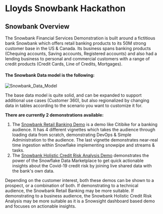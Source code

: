# Lloyds Snowbank Hackathon

## Snowbank Overview
The Snowbank Financial Services Demonstration is built around a fictitious bank Snowbank which offers retail banking products to its 50M strong customer base in the US & Canada. Its business spans banking products (Chequing accounts, Saving accounts, Registered accounts) and also had a lending business to personal and commercial customers with a range of credit products (Credit Cards, Line of Credits, Mortgages).

#### The Snowbank Data model is the following:
![Snowbank_Data_Model](Snowbank%20Retail%20Banking/images/Snowbank_data_model.png)

The base data model is quite solid, and can be expanded to support additional use cases (Customer 360), but also regionalized by changing data in tables according to the scenario you want to customize it for.

**There are currently 2 demonstrations available:**
  1. The [Snowbank Retail Banking Demo](https://github.com/snowflakecorp/frostbytes/tree/main/Industry%20-%20Financial%20Services/Snowbank/Snowbank%20Retail%20Banking) is a demo like Citibike for a banking audience. It has 4 different vignettes which takes the audience through loading data from scratch, demonstrating DevOps & Simple Administration to the audience. The last vignette demonstrates near-real time ingestion within Snowflake implementing snowpipe and streams & tasks.
  2. The [Snowbank Holistic Credit Risk Analysis Demo](https://github.com/snowflakecorp/frostbytes/tree/main/Industry%20-%20Financial%20Services/Snowbank/Snowbank%20Holistic%20Credit%20Risk%20Analysis) demonstrates the power of the Snowflake Data Marketplace to get quick actionable insights about the Covid-19 credit risk by joining live shared data with the bank's own data.

Depending on the customer interest, both these demos can be shown to a prospect, or a combination of both. If demonstrating to a technical audience, the Snowbank Retail Banking may be more suitable. If demonstrating to a business audience, the Snowbank Holistic Credit Risk Analysis may be more suitable as it is a Snowsight dashboard based demo and focuses on actionable insights.

